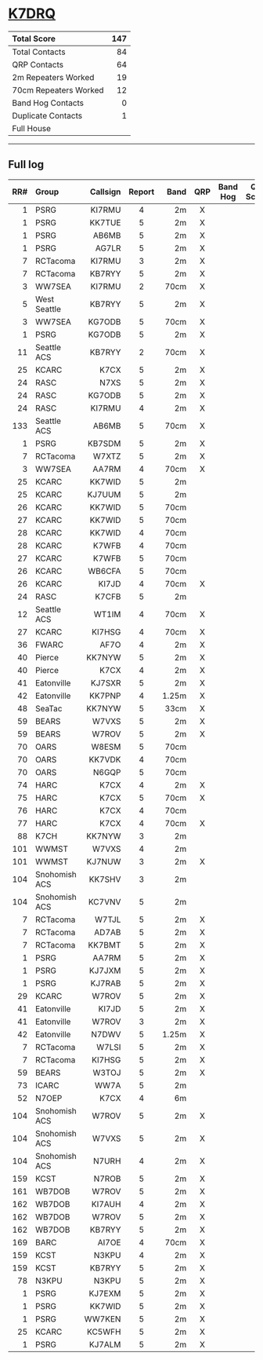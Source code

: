 # [K7DRQ](https://www.qrz.com/db/K7DRQ)

| Total Score           |   147 |
|:----------------------|------:|
| Total Contacts        |    84 |
| QRP Contacts          |    64 |
| 2m Repeaters Worked   |    19 |
| 70cm Repeaters Worked |    12 |
| Band Hog Contacts     |     0 |
| Duplicate Contacts    |     1 |
| Full House            |       |

---

## Full log

|   RR# | Group         |   Callsign |  Report  |   Band |  QRP  |  Band Hog  |   QSO Score |
|------:|:--------------|-----------:|:--------:|-------:|:-----:|:----------:|------------:|
|     1 | PSRG          |     KI7RMU |    4     |     2m |   X   |            |           2 |
|     1 | PSRG          |     KK7TUE |    5     |     2m |   X   |            |           2 |
|     1 | PSRG          |      AB6MB |    5     |     2m |   X   |            |           2 |
|     1 | PSRG          |      AG7LR |    5     |     2m |   X   |            |           2 |
|     7 | RCTacoma      |     KI7RMU |    3     |     2m |   X   |            |           2 |
|     7 | RCTacoma      |     KB7RYY |    5     |     2m |   X   |            |           2 |
|     3 | WW7SEA        |     KI7RMU |    2     |   70cm |   X   |            |           2 |
|     5 | West Seattle  |     KB7RYY |    5     |     2m |   X   |            |           2 |
|     3 | WW7SEA        |     KG7ODB |    5     |   70cm |   X   |            |           2 |
|     1 | PSRG          |     KG7ODB |    5     |     2m |   X   |            |           2 |
|    11 | Seattle ACS   |     KB7RYY |    2     |   70cm |   X   |            |           2 |
|    25 | KCARC         |       K7CX |    5     |     2m |   X   |            |           2 |
|    24 | RASC          |       N7XS |    5     |     2m |   X   |            |           2 |
|    24 | RASC          |     KG7ODB |    5     |     2m |   X   |            |           2 |
|    24 | RASC          |     KI7RMU |    4     |     2m |   X   |            |           2 |
|   133 | Seattle ACS   |      AB6MB |    5     |   70cm |   X   |            |           2 |
|     1 | PSRG          |     KB7SDM |    5     |     2m |   X   |            |           2 |
|     7 | RCTacoma      |      W7XTZ |    5     |     2m |   X   |            |           2 |
|     3 | WW7SEA        |      AA7RM |    4     |   70cm |   X   |            |           2 |
|    25 | KCARC         |     KK7WID |    5     |     2m |       |            |           1 |
|    25 | KCARC         |     KJ7UUM |    5     |     2m |       |            |           1 |
|    26 | KCARC         |     KK7WID |    5     |   70cm |       |            |           1 |
|    27 | KCARC         |     KK7WID |    5     |   70cm |       |            |           1 |
|    28 | KCARC         |     KK7WID |    4     |   70cm |       |            |           1 |
|    28 | KCARC         |      K7WFB |    4     |   70cm |       |            |           1 |
|    27 | KCARC         |      K7WFB |    5     |   70cm |       |            |           1 |
|    26 | KCARC         |     WB6CFA |    5     |   70cm |       |            |           1 |
|    26 | KCARC         |      KI7JD |    4     |   70cm |   X   |            |           2 |
|    24 | RASC          |      K7CFB |    5     |     2m |       |            |           1 |
|    12 | Seattle ACS   |      WT1IM |    4     |   70cm |   X   |            |           2 |
|    27 | KCARC         |     KI7HSG |    4     |   70cm |   X   |            |           2 |
|    36 | FWARC         |       AF7O |    4     |     2m |   X   |            |           2 |
|    40 | Pierce        |     KK7NYW |    5     |     2m |   X   |            |           2 |
|    40 | Pierce        |       K7CX |    4     |     2m |   X   |            |           2 |
|    41 | Eatonville    |     KJ7SXR |    5     |     2m |   X   |            |           2 |
|    42 | Eatonville    |     KK7PNP |    4     |  1.25m |   X   |            |           2 |
|    48 | SeaTac        |     KK7NYW |    5     |   33cm |   X   |            |           2 |
|    59 | BEARS         |      W7VXS |    5     |     2m |   X   |            |           2 |
|    59 | BEARS         |      W7ROV |    5     |     2m |   X   |            |           2 |
|    70 | OARS          |      W8ESM |    5     |   70cm |       |            |           1 |
|    70 | OARS          |     KK7VDK |    4     |   70cm |       |            |           1 |
|    70 | OARS          |      N6GQP |    5     |   70cm |       |            |           1 |
|    74 | HARC          |       K7CX |    4     |     2m |   X   |            |           2 |
|    75 | HARC          |       K7CX |    5     |   70cm |   X   |            |           2 |
|    76 | HARC          |       K7CX |    4     |   70cm |       |            |           1 |
|    77 | HARC          |       K7CX |    4     |   70cm |   X   |            |           2 |
|    88 | K7CH          |     KK7NYW |    3     |     2m |       |            |           1 |
|   101 | WWMST         |      W7VXS |    4     |     2m |       |            |           1 |
|   101 | WWMST         |     KJ7NUW |    3     |     2m |   X   |            |           2 |
|   104 | Snohomish ACS |     KK7SHV |    3     |     2m |       |            |           1 |
|   104 | Snohomish ACS |     KC7VNV |    5     |     2m |       |            |           1 |
|     7 | RCTacoma      |      W7TJL |    5     |     2m |   X   |            |           2 |
|     7 | RCTacoma      |      AD7AB |    5     |     2m |   X   |            |           2 |
|     7 | RCTacoma      |     KK7BMT |    5     |     2m |   X   |            |           2 |
|     1 | PSRG          |      AA7RM |    5     |     2m |   X   |            |           2 |
|     1 | PSRG          |     KJ7JXM |    5     |     2m |   X   |            |           2 |
|     1 | PSRG          |     KJ7RAB |    5     |     2m |   X   |            |           2 |
|    29 | KCARC         |      W7ROV |    5     |     2m |   X   |            |           2 |
|    41 | Eatonville    |      KI7JD |    5     |     2m |   X   |            |           2 |
|    41 | Eatonville    |      W7ROV |    3     |     2m |   X   |            |           2 |
|    42 | Eatonville    |      N7DWV |    5     |  1.25m |   X   |            |           2 |
|     7 | RCTacoma      |      W7LSI |    5     |     2m |   X   |            |           2 |
|     7 | RCTacoma      |     KI7HSG |    5     |     2m |   X   |            |           2 |
|    59 | BEARS         |      W3TOJ |    5     |     2m |   X   |            |           2 |
|    73 | ICARC         |       WW7A |    5     |     2m |       |            |           1 |
|    52 | N7OEP         |       K7CX |    4     |     6m |       |            |           1 |
|   104 | Snohomish ACS |      W7ROV |    5     |     2m |   X   |            |           2 |
|   104 | Snohomish ACS |      W7VXS |    5     |     2m |   X   |            |           2 |
|   104 | Snohomish ACS |      N7URH |    4     |     2m |   X   |            |           2 |
|   159 | KCST          |      N7ROB |    5     |     2m |   X   |            |           2 |
|   161 | WB7DOB        |      W7ROV |    5     |     2m |   X   |            |           2 |
|   162 | WB7DOB        |     KI7AUH |    4     |     2m |   X   |            |           2 |
|   162 | WB7DOB        |      W7ROV |    5     |     2m |   X   |            |           2 |
|   162 | WB7DOB        |     KB7RYY |    5     |     2m |   X   |            |           2 |
|   169 | BARC          |      AI7OE |    4     |   70cm |   X   |            |           2 |
|   159 | KCST          |      N3KPU |    4     |     2m |   X   |            |           2 |
|   159 | KCST          |     KB7RYY |    5     |     2m |   X   |            |           2 |
|    78 | N3KPU         |      N3KPU |    5     |     2m |   X   |            |           2 |
|     1 | PSRG          |     KJ7EXM |    5     |     2m |   X   |            |           2 |
|     1 | PSRG          |     KK7WID |    5     |     2m |   X   |            |           2 |
|     1 | PSRG          |     WW7KEN |    5     |     2m |   X   |            |           2 |
|    25 | KCARC         |     KC5WFH |    5     |     2m |   X   |            |           2 |
|     1 | PSRG          |     KJ7ALM |    5     |     2m |   X   |            |           2 |